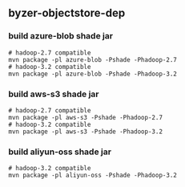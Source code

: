 ## byzer-objectstore-dep

### build azure-blob shade jar

```shell
# hadoop-2.7 compatible
mvn package -pl azure-blob -Pshade -Phadoop-2.7
# hadoop-3.2 compatible
mvn package -pl azure-blob -Pshade -Phadoop-3.2 
```

### build aws-s3 shade jar

```shell
# hadoop-2.7 compatible
mvn package -pl aws-s3 -Pshade -Phadoop-2.7
# hadoop-3.2 compatible
mvn package -pl aws-s3 -Pshade -Phadoop-3.2 
```

### build aliyun-oss shade jar

```shell
# hadoop-3.2 compatible
mvn package -pl aliyun-oss -Pshade -Phadoop-3.2
```